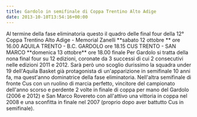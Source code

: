 ```yaml
---
title: Gardolo in semifinale di Coppa Trentino Alto Adige
date: 2013-10-10T13:54:16+00:00
---
```

Al termine della fase eliminatoria questo il quadro delle final four della 12° Coppa Trentino Alto Adige - Memorial Zanelli \*\*sabato 12 ottobre \*\* ore 16.00 AQUILA TRENTO - B.C. GARDOLO ore 18.15 CUS TRENTO - SAN MARCO \*\*domenica 13 ottobre\*\* ore 18.00 finale Per Gardolo si tratta della nona final four su 12 edizioni, coronate da 3 successi di cui 2 consecutivi nelle edizioni 2011 e 2012. Sarà però uno scoglio durissimo la squadra under 19 dell'Aquila Basket già protagonista di un'apparizione in semifinale 10 anni fa, ma quest'anno dominatrice della fase eliminatoria. Nell'altra semifinale di fronte Cus con un ruolino di marcia perfetto, vincitore del campionato dell'anno scorso e perdente 2 volte in finale di coppa per mano del Gardolo (2006 e 2012) e San Marco Rovereto con all'attivo una vittoria in coppa nel 2008 e una sconfitta in finale nel 2007 (proprio dopo aver battutto Cus in semifinale).